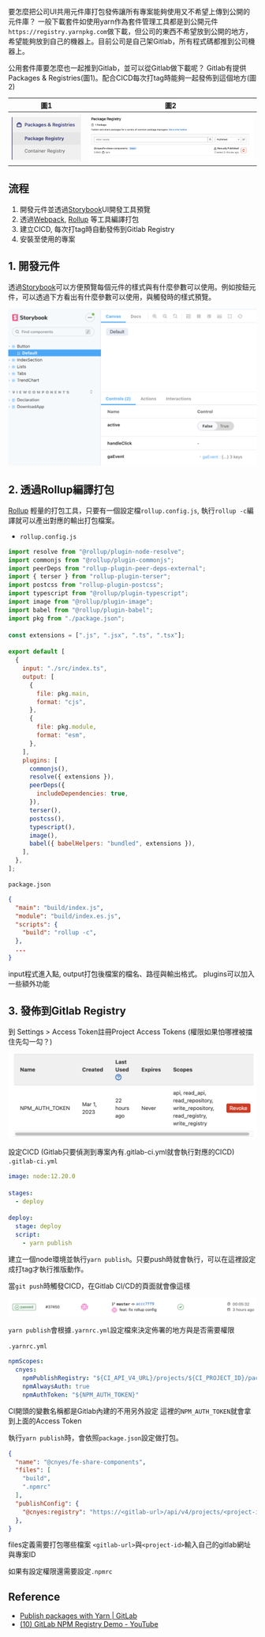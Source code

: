 要怎麼把公司UI共用元件庫打包發佈讓所有專案能夠使用又不希望上傳到公開的元件庫？
一般下載套件如使用yarn作為套件管理工具都是到公開元件`https://registry.yarnpkg.com`做下載，但公司的東西不希望放到公開的地方，希望能夠放到自己的機器上。目前公司是自己架Gitlab，所有程式碼都推到公司機器上。

公用套件庫要怎麼也一起推到Gitlab，並可以從Gitlab做下載呢？
Gitlab有提供Packages & Registries(圖1)。配合CICD每次打tag時能夠一起發佈到這個地方(圖2)

|圖1|圖2|
|---|---|
|![Packages & Registries](./registry.png)| ![Packages & Registries](./registry1.png)|

## 流程
1. 開發元件並透過[Storybook](https://storybook.js.org/)UI開發工具預覽
2. 透過[Webpack](https://webpack.js.org/), [Rollup](https://rollupjs.org/) 等工具編譯打包
3. 建立CICD, 每次打tag時自動發佈到Gitlab Registry
4. 安裝至使用的專案

## 1. 開發元件
透過[Storybook](https://storybook.js.org/)可以方便預覽每個元件的樣式與有什麼參數可以使用。例如按鈕元件，可以透過下方看出有什麼參數可以使用，與觸發時的樣式預覽。

![Storybook](./storybook.png)

## 2.  透過Rollup編譯打包
[Rollup](https://rollupjs.org/) 輕量的打包工具，只要有一個設定檔`rollup.config.js`, 執行`rollup -c`編譯就可以產出對應的輸出打包檔案。

* `rollup.config.js` 
```js
import resolve from "@rollup/plugin-node-resolve";
import commonjs from "@rollup/plugin-commonjs";
import peerDeps from "rollup-plugin-peer-deps-external";
import { terser } from "rollup-plugin-terser";
import postcss from "rollup-plugin-postcss";
import typescript from "@rollup/plugin-typescript";
import image from "@rollup/plugin-image";
import babel from "@rollup/plugin-babel";
import pkg from "./package.json";

const extensions = [".js", ".jsx", ".ts", ".tsx"];

export default [
  {
    input: "./src/index.ts",
    output: [
      {
        file: pkg.main,
        format: "cjs",
      },
      {
        file: pkg.module,
        format: "esm",
      },
    ],
    plugins: [
      commonjs(),
      resolve({ extensions }),
      peerDeps({
        includeDependencies: true,
      }),
      terser(),
      postcss(),
      typescript(),
      image(),
      babel({ babelHelpers: "bundled", extensions }),
    ],
  },
];

```

`package.json`
```json
{
  "main": "build/index.js",
  "module": "build/index.es.js",
  "scripts": {
    "build": "rollup -c",
  },
  ...
}
```
input程式進入點, output打包後檔案的檔名、路徑與輸出格式。
plugins可以加入一些額外功能

## 3. 發佈到Gitlab Registry

到 Settings > Access Token註冊Project Access Tokens (權限如果怕哪裡被擋住先勾一勾？)

![Access Token](./accessToken.png)

設定CICD (Gitlab只要偵測到專案內有.gitlab-ci.yml就會執行對應的CICD)
`.gitlab-ci.yml`
```yml
image: node:12.20.0

stages:
  - deploy

deploy:
  stage: deploy
  script:
    - yarn publish

```
建立一個node環境並執行`yarn publish`。只要push時就會執行，可以在這裡設定成打tag才執行推版動作。

當`git push`時觸發CICD，在Gitlab CI/CD的頁面就會像這樣

![CICD](./CICD.png)

`yarn publish`會根據`.yarnrc.yml`設定檔來決定佈署的地方與是否需要權限

`.yarnrc.yml`
```yml
npmScopes:
  cnyes:
    npmPublishRegistry: "${CI_API_V4_URL}/projects/${CI_PROJECT_ID}/packages/npm/"
    npmAlwaysAuth: true
    npmAuthToken: "${NPM_AUTH_TOKEN}"

```
CI開頭的變數名稱都是Gitlab內建的不用另外設定
這裡的`NPM_AUTH_TOKEN`就會拿到上面的Access Token

執行`yarn publish`時，會依照`package.json`設定做打包。
```json
{
  "name": "@cnyes/fe-share-components",
  "files": [
    "build",
    ".npmrc"
  ],
  "publishConfig": {
	"@cnyes:registry": "https://<gitlab-url>/api/v4/projects/<project-id>/packages/npm/"
  },
}
```
files定義需要打包哪些檔案
`<gitlab-url>`與`<project-id>`輸入自己的gitlab網址與專案ID

如果有設定權限還需要設定`.npmrc`



## Reference
* [Publish packages with Yarn | GitLab](https://docs.gitlab.com/ee/user/packages/yarn_repository/)
* [(10) GitLab NPM Registry Demo - YouTube](https://www.youtube.com/watch?v=yvLxtkvsFDA)
